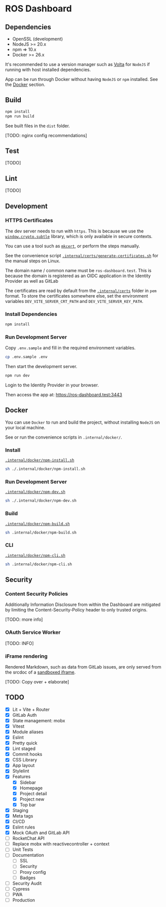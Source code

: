 # ROS Dashboard

## Dependencies

- OpenSSL (development)
- NodeJS >= 20.x
- npm => 10.x
- Docker >= 26.x

It's recommended to use a version manager such as [Volta](https://volta.sh/) for `NodeJS` if running with host installed dependencies.

App can be run through Docker without having `NodeJS` or `npm` installed. See the [Docker](#docker) section.

## Build

```sh
npm install
npm run build
```

See built files in the `dist` folder.

[TODO: nginx config recommendations]

## Test

[TODO]

## Lint

[TODO]

## Development

### HTTPS Certificates

The dev server needs to run with `https`. This is because we use the [`window.crypto.subtle`](https://developer.mozilla.org/en-US/docs/Web/API/Crypto/subtle) library, which is only available in secure contexts.

You can use a tool such as [`mkcert`](https://github.com/FiloSottile/mkcert), or perform the steps manually.

See the convenience script [`.internal/certs/generate-certificates.sh`](.internal/certs/generate-certificates.sh) for the manual steps on Linux.

The domain name / common name must be `ros-dashboard.test`. This is because the domain is registered as an OIDC application in the Identity Provider as well as GitLab

The certificates are read by default from the [`.internal/certs`](.internal/certs) folder in `pem` format. To store the certificates somewhere else, set the environment variables `DEV_VITE_SERVER_CRT_PATH` and `DEV_VITE_SERVER_KEY_PATH`.

### Install Dependencies

```sh
npm install
```

### Run Development Server

Copy `.env.sample` and fill in the required environment variables.

```sh
cp .env.sample .env
```

Then start the development server.

```sh
npm run dev
```

Login to the Identity Provider in your browser.

Then access the app at: <https://ros-dashboard.test:3443>

## Docker

You can use `Docker` to run and build the project, without installing `NodeJS` on your local machine.

See or run the convenience scripts in `.internal/docker/`.

### Install

[`.internal/docker/npm-install.sh`](/.internal/docker/npm-install.sh)

```sh
sh ./.internal/docker/npm-install.sh
```

### Run Development Server

[`.internal/docker/npm-dev.sh`](/.internal/docker/npm-dev.sh)

```sh
sh ./.internal/docker/npm-dev.sh
```

### Build

[`.internal/docker/npm-build.sh`](/.internal/docker/npm-build.sh)

```sh
sh .internal/docker/npm-build.sh
```

### CLI

[`.internal/docker/npm-cli.sh`](/.internal/docker/npm-cli.sh)

```sh
sh .internal/docker/npm-cli.sh
```

## Security

### Content Security Policies

Additionally Information Disclosure from within the Dashboard are mitigated by limiting the Content-Security-Policy header to only trusted origins.

[TODO: more info]

### OAuth Service Worker

[TODO: INFO]

### iFrame rendering

Rendered Markdown, such as data from GitLab issues, are only served from the srcdoc of a [sandboxed iframe](elements/ui/unsafe-content.js).

[TODO: Copy over + elaborate]

## TODO

- [x] Lit + Vite + Router
- [x] GitLab Auth
- [x] State management: mobx
- [x] Vitest
- [x] Module aliases
- [x] Eslint
- [x] Pretty quick
- [x] Lint staged
- [x] Commit hooks
- [x] CSS Library
- [x] App layout
- [x] Stylelint
- [x] Features
  - [x] Sidebar
  - [x] Homepage
  - [x] Project detail
  - [x] Project new
  - [x] Top bar
- [x] Staging
- [x] Meta tags
- [x] CI/CD
- [x] Eslint rules
- [x] Mock OAuth and GitLab API
- [ ] RocketChat API
- [ ] Replace mobx with reactivecontroller + context
- [ ] Unit Tests
- [ ] Documentation
  - [ ] SSL
  - [ ] Security
  - [ ] Proxy config
  - [ ] Badges
- [ ] Security Audit
- [ ] Cypress
- [ ] PWA
- [ ] Production

